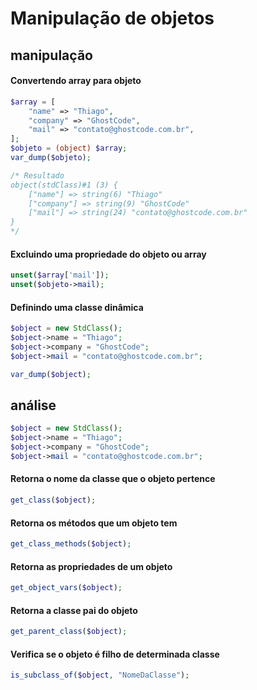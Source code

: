 # Manipulação de objetos

## manipulação

#### Convertendo array para objeto
```php
$array = [
	"name" => "Thiago",
	"company" => "GhostCode",
	"mail" => "contato@ghostcode.com.br",
];
$objeto = (object) $array;
var_dump($objeto);

/* Resultado
object(stdClass)#1 (3) {
	["name"] => string(6) "Thiago"
	["company"] => string(9) "GhostCode"
	["mail"] => string(24) "contato@ghostcode.com.br"
}
*/
```

#### Excluindo uma propriedade do objeto ou array
```php
unset($array['mail']);
unset($objeto->mail);
```

#### Definindo uma classe dinâmica
```php
$object = new StdClass();
$object->name = "Thiago";
$object->company = "GhostCode";
$object->mail = "contato@ghostcode.com.br";

var_dump($object);
```

## análise
```php
$object = new StdClass();
$object->name = "Thiago";
$object->company = "GhostCode";
$object->mail = "contato@ghostcode.com.br";
```

#### Retorna o nome da classe que o objeto pertence
```php
get_class($object);
```

#### Retorna os métodos que um objeto tem
```php
get_class_methods($object);
```

#### Retorna as propriedades de um objeto
```php
get_object_vars($object);
```

#### Retorna a classe pai do objeto
```php
get_parent_class($object);
```

#### Verifica se o objeto é filho de determinada classe
```php
is_subclass_of($object, "NomeDaClasse");
```

#### 
```php

```

#### 
```php

```

<!--stackedit_data:
eyJoaXN0b3J5IjpbLTQyOTQ5MzMzNSwxNzIxOTIxMjEzLDEwNz
g3OTg5M119
-->